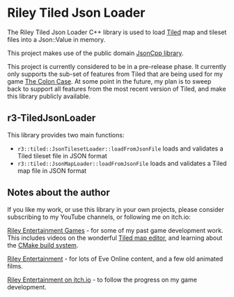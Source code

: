 # Riley Tiled Json Loader
The Riley Tiled Json Loader C++ library is used to load [Tiled](https://www.mapeditor.org/) map and tileset files into a Json::Value in memory.

This project makes use of the public domain [JsonCpp library](https://github.com/open-source-parsers/jsoncpp).

This project is currently considered to be in a pre-release phase.  It currently only supports the sub-set of features from Tiled that are being used for my game [The Colon Case](https://rileyentertainment.itch.io/the-colon-case).  At some point in the future, my plan is to sweep back to support all features from the most recent version of Tiled, and make this library publicly available.

## r3-TiledJsonLoader

This library provides two main functions:
* `r3::tiled::JsonTilesetLoader::loadFromJsonFile` loads and validates a Tiled tileset file in JSON format
* `r3::tiled::JsonMapLoader::loadFromJsonFile` loads and validates a Tiled map file in JSON format

## Notes about the author

If you like my work, or use this library in your own projects, please consider subscribing to my YouTube channels, or following me on itch.io:

[Riley Entertainment Games](https://www.youtube.com/channel/UCBIc5YUGLv1NvjkbSqETY7Q) - for some of my past game development work.  This includes videos on the wonderful [Tiled map editor](https://www.mapeditor.org/), and learning about the [CMake build system](https://cmake.org/).

[Riley Entertainment](https://www.youtube.com/channel/UCHvoItS_0Nmueb0IuZoLSKg) - for lots of Eve Online content, and a few old animated films.

[Riley Entertainment on itch.io](https://rileyentertainment.itch.io/) - to follow the progress on my game development.
